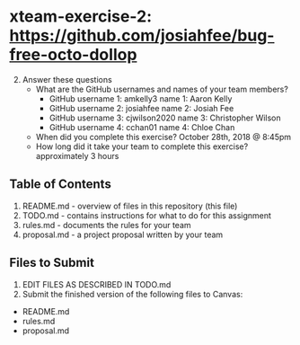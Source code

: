 # xteam-exercise-2: https://github.com/josiahfee/bug-free-octo-dollop

2. Answer these questions
   * What are the GitHub usernames and names of your team members?
       * GitHub username 1: amkelly3       name 1: Aaron Kelly
       * GitHub username 2: josiahfee      name 2: Josiah Fee
       * GitHub username 3: cjwilson2020   name 3: Christopher Wilson
       * GitHub username 4: cchan01        name 4: Chloe Chan
   * When did you complete this exercise? October 28th, 2018 @ 8:45pm
   * How long did it take your team to complete this exercise? 
    approximately 3 hours

## Table of Contents

1. README.md - overview of files in this repository (this file)
2. TODO.md - contains instructions for what to do for this assignment
3. rules.md - documents the rules for your team
4. proposal.md - a project proposal written by your team

## Files to Submit

1. EDIT FILES AS DESCRIBED IN TODO.md
2. Submit the finished version of the following files to Canvas:

* README.md
* rules.md
* proposal.md
